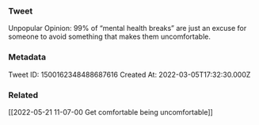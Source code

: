 ### Tweet
Unpopular Opinion: 99% of “mental health breaks” are just an excuse for someone to avoid something that makes them uncomfortable.

### Metadata
Tweet ID: 1500162348488687616
Created At: 2022-03-05T17:32:30.000Z

### Related
[[2022-05-21 11-07-00 Get comfortable being uncomfortable]]

